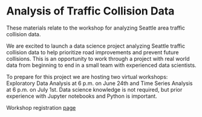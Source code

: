 # Analysis of Traffic Collision Data

These materials relate to the workshop for analyzing Seattle area traffic collision data.  

We are excited to launch a data science project analyzing Seattle traffic collision data to help prioritize road improvements and prevent future collisions. This is an opportunity to work through a project with real world data from beginning to end in a small team with experienced data scientists.  

To prepare for this project we are hosting two virtual workshops: Exploratory Data Analysis at 6 p.m. on June 24th and Time Series Analysis at 6 p.m. on July 1st. Data science knowledge is not required, but prior experience with Jupyter notebooks and Python is important.  

Workshop registration [page](https://www.meetup.com/Seattle-WiDS-Meetup/events/270738196/)  
